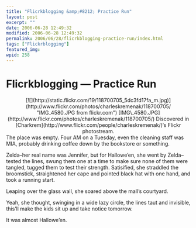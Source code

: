 ```yaml
---
title: "Flicrkblogging &amp;#8212; Practice Run"
layout: post
excerpt: ""
date: 2006-06-28 12:49:32
modified: 2006-06-28 12:49:32
permalink: 2006/06/28/flicrkblogging-practice-run/index.html
tags: ["Flickrblogging"]
featured_img: 
wpid: 258
---
```


# Flicrkblogging &#8212; Practice Run

<div align="center">[![](http://static.flickr.com/19/118700705_5dc3fd17fa_m.jpg)](http://www.flickr.com/photos/charleskremenak/118700705/ "IMG_4580.JPG from flickr.com")  
[IMG\_4580.JPG](http://www.flickr.com/photos/charleskremenak/118700705/)  
Discovered in [Charkrem](http://www.flickr.com/people/charleskremenak/)‘s Flickr photostream. </div>The place was empty. Four AM on a Tuesday, even the cleaning staff was MIA, probably drinking coffee down by the bookstore or something.

Zelda–her real name was Jennifer, but for Hallowe’en, she went by Zelda–tested the lines, swung them one at a time to make sure none of them were tangled, tugged them to test their strength. Satisified, she straddled the broomstick, straightened her cape and pointed black hat with one hand, and took a running start.

Leaping over the glass wall, she soared above the mall’s courtyard.

Yeah, she thought, swinging in a wide lazy circle, the lines taut and invisible, this’ll make the kids sit up and take notice tomorrow.

It was almost Hallowe’en.